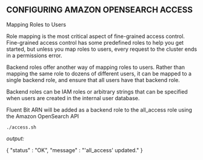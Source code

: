 ## CONFIGURING AMAZON OPENSEARCH ACCESS

Mapping Roles to Users

Role mapping is the most critical aspect of fine-grained access control. Fine-grained access control has some predefined roles to help you get started, but unless you map roles to users, every request to the cluster ends in a permissions error.

Backend roles offer another way of mapping roles to users. Rather than mapping the same role to dozens of different users, it can be mapped to a single backend role, and ensure that all users have that backend role. 

Backend roles can be IAM roles or arbitrary strings that can be specified when users are created in the internal user database.


Fluent Bit ARN will be added as a backend role to the all_access role using the Amazon OpenSearch API


```shell
./access.sh
```

*output:*

{
  "status" : "OK",
  "message" : "'all_access' updated."
}
